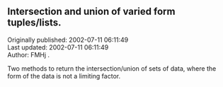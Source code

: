## Intersection and union of varied form tuples/lists.  
Originally published: 2002-07-11 06:11:49  
Last updated: 2002-07-11 06:11:49  
Author: FMHj .  
  
Two methods to return the intersection/union of sets of data, where the form of the data is not a limiting factor.